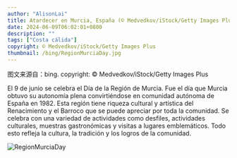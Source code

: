 ```yaml
---
author: "AlisonLai"
title: Atardecer en Murcia, España (© Medvedkov/iStock/Getty Images Plus)
date: 2024-06-09T06:02:01+0800
description: ""
tags: ["Costa cálida"]
copyright: © Medvedkov/iStock/Getty Images Plus
thumbnail: /bing/RegionMurciaDay.jpg
---
```

图文来源自：bing.  copyright: © Medvedkov/iStock/Getty Images Plus

El 9 de junio se celebra el Día de la Región de Murcia. Fue el día que Murcia obtuvo su autonomía plena convirtiéndose en comunidad autónoma de España en 1982. Esta región tiene riqueza cultural y artística del Renacimiento y el Barroco que se puede apreciar por toda la comunidad. Se celebra con una variedad de actividades como desfiles, actividades culturales, muestras gastronómicas y visitas a lugares emblemáticos. Todo esto refleja la cultura, la tradición y los logros de la comunidad.

![RegionMurciaDay](/bing/RegionMurciaDay.jpg)